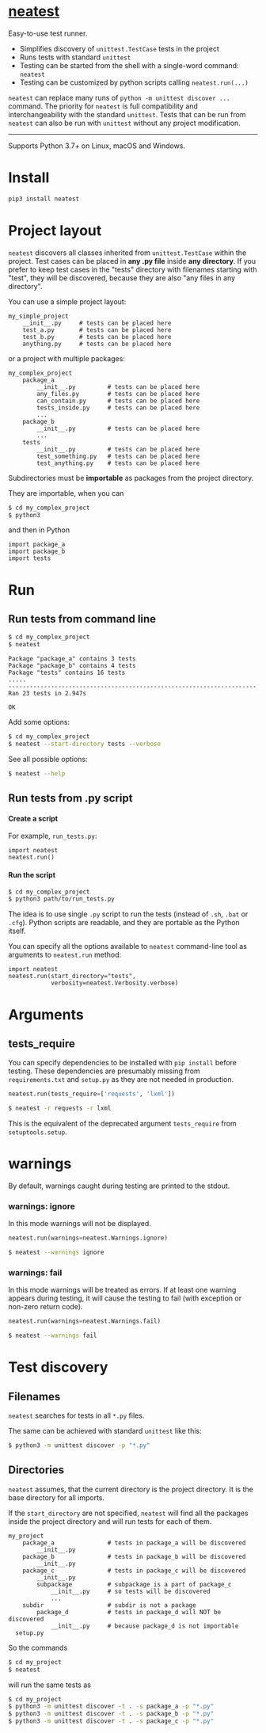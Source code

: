 # [neatest](https://github.com/rtmigo/neatest_py#readme)

Easy-to-use test runner. 
- Simplifies discovery of `unittest.TestCase` tests in the project 
- Runs tests with standard `unittest`
- Testing can be started from the shell with a single-word command: `neatest`
- Testing can be customized by python scripts calling `neatest.run(...)`

`neatest` can replace many runs of `python -m unittest discover ...` command.
The priority for `neatest` is full compatibility and interchangeability with 
the standard `unittest`. Tests that can be run from `neatest` can also 
be run with `unittest` without any project modification.

--------------------------------------------------------------------------------

Supports Python 3.7+ on Linux, macOS and Windows.

# Install

``` bash
pip3 install neatest
```

# Project layout

`neatest` discovers all classes inherited from `unittest.TestCase` within the
project. Test cases can be placed in **any .py file** inside **any directory**.
If you prefer to keep test cases in the "tests" directory with filenames
starting with "test", they will be discovered, because they are also "any
files in any directory".

You can use a simple project layout:

```
my_simple_project
    __init__.py     # tests can be placed here
    test_a.py       # tests can be placed here
    test_b.py       # tests can be placed here
    anything.py     # tests can be placed here
```

or a project with multiple packages:

```
my_complex_project
    package_a
        __init__.py         # tests can be placed here
        any_files.py        # tests can be placed here
        can_contain.py      # tests can be placed here
        tests_inside.py     # tests can be placed here
        ...
    package_b
        __init__.py         # tests can be placed here
        ...
    tests  
        __init__.py         # tests can be placed here
        test_something.py   # tests can be placed here
        test_anything.py    # tests can be placed here        
```

Subdirectories must be **importable** as packages from the project directory.

They are importable, when you can

``` bash
$ cd my_complex_project
$ python3 
```

and then in Python

``` python3
import package_a
import package_b
import tests 
```

# Run

## Run tests from command line

``` bash
$ cd my_complex_project
$ neatest
```

```
Package "package_a" contains 3 tests
Package "package_b" contains 4 tests
Package "tests" contains 16 tests
.....
----------------------------------------------------------------------
Ran 23 tests in 2.947s

OK
```

Add some options:

``` bash
$ cd my_complex_project
$ neatest --start-directory tests --verbose
```

See all possible options:

``` bash
$ neatest --help
```


## Run tests from .py script

#### Create a script

For example, `run_tests.py`:

``` python3
import neatest
neatest.run()
```

#### Run the script

``` bash
$ cd my_complex_project
$ python3 path/to/run_tests.py
```

The idea is to use single `.py` script to run the tests (instead of `.sh`, `.bat` or `.cfg`). 
Python scripts are readable, and they are portable as the Python itself.

You can specify all the options available to `neatest` command-line tool as 
arguments to `neatest.run` method:

``` python3
import neatest
neatest.run(start_directory="tests",
            verbosity=neatest.Verbosity.verbose)
```

# Arguments

## tests_require

You can specify dependencies to be installed with `pip install` before testing.
These dependencies are presumably missing from `requirements.txt` and `setup.py`
as they are not needed in production.

``` python
neatest.run(tests_require=['requests', 'lxml']) 
```

``` bash
$ neatest -r requests -r lxml
```

This is the equivalent of the deprecated argument `tests_require`
from `setuptools.setup`.

# warnings

By default, warnings caught during testing are printed to the stdout.

### warnings: ignore

In this mode warnings will not be displayed.

``` python
neatest.run(warnings=neatest.Warnings.ignore)
```
``` bash
$ neatest --warnings ignore
```



### warnings: fail

In this mode warnings will be treated as errors. If at least one warning appears
during testing, it will cause the testing to fail (with exception or non-zero
return code).

``` python
neatest.run(warnings=neatest.Warnings.fail)
```
``` bash
$ neatest --warnings fail
```


# Test discovery

## Filenames

`neatest` searches for tests in all `*.py` files.

The same can be achieved with standard `unittest` like this:

``` bash
$ python3 -m unittest discover -p "*.py"
```

## Directories

`neatest` assumes, that the current directory is the project directory. It is
the base directory for all imports.

If the `start_directory` are not specified, `neatest` will find all the packages
inside the project directory and will run tests for each of them.

```
my_project
    package_a               # tests in package_a will be discovered
        __init__.py
    package_b               # tests in package_b will be discovered
        __init__.py
    package_c               # tests in package_c will be discovered
        __init__.py
        subpackage          # subpackage is a part of package_c 
            __init__.py     # so tests will be discovered
            ...
    subdir                  # subdir is not a package
        package_d           # tests in package_d will NOT be discovered  
            __init__.py     # because package_d is not importable    
  setup.py
```

So the commands

``` bash
$ cd my_project
$ neatest
```

will run the same tests as

``` bash
$ cd my_project
$ python3 -m unittest discover -t . -s package_a -p "*.py"
$ python3 -m unittest discover -t . -s package_b -p "*.py"
$ python3 -m unittest discover -t . -s package_c -p "*.py"
```


